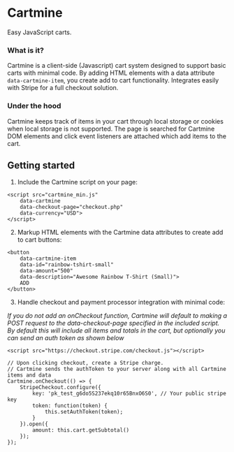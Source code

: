 # Cartmine
Easy JavaScript carts.

### What is it?
Cartmine is a client-side (Javascript) cart system designed to support basic carts with minimal code.
By adding HTML elements with a data attribute `data-cartmine-item`, you create add to cart functionality.
Integrates easily with Stripe for a full checkout solution.

### Under the hood
Cartmine keeps track of items in your cart through local storage or cookies when local storage is not supported.
The page is searched for Cartmine DOM elements and click event listeners are attached which add items to the cart.

## Getting started
1. Include the Cartmine script on your page:

```
<script src="cartmine_min.js"
    data-cartmine
    data-checkout-page="checkout.php"
    data-currency="USD">
</script>
```

2. Markup HTML elements with the Cartmine data attributes to create add to cart buttons:

```
<button
    data-cartmine-item
    data-id="rainbow-tshirt-small"
    data-amount="500"
    data-description="Awesome Rainbow T-Shirt (Small)">
    ADD
</button>
```

3. Handle checkout and payment processor integration with minimal code:

*If you do not add an onCheckout function, Cartmine will default to making a POST request to the data-checkout-page specified in the included script.
By default this will include all items and totals in the cart, but optionally you can send an auth token as shown below*

```
<script src="https://checkout.stripe.com/checkout.js"></script>

// Upon clicking checkout, create a Stripe charge.
// Cartmine sends the authToken to your server along with all Cartmine items and data
Cartmine.onCheckout(() => {
    StripeCheckout.configure({
        key: 'pk_test_g6do5S237ekq10r65BnxO6S0', // Your public stripe key
        token: function(token) {
            this.setAuthToken(token);
        }
    }).open({
        amount: this.cart.getSubtotal()
    });
});
```
